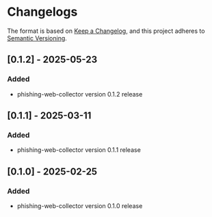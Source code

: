# Changelogs

The format is based on [Keep a Changelog](https://keepachangelog.com/en/1.0.0/),
and this project adheres to [Semantic Versioning](https://semver.org/spec/v2.0.0.html).

## [0.1.2] - 2025-05-23
### Added
- phishing-web-collector version 0.1.2 release

## [0.1.1] - 2025-03-11
### Added
- phishing-web-collector version 0.1.1 release

## [0.1.0] - 2025-02-25
### Added
- phishing-web-collector version 0.1.0 release
